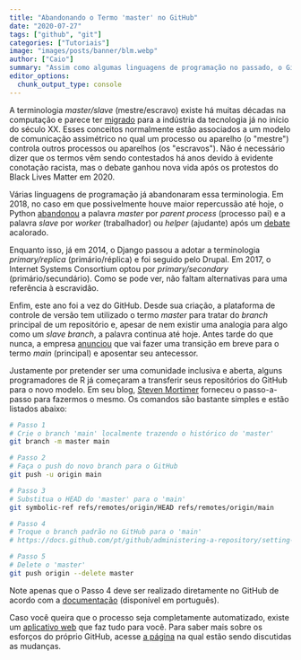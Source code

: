 ```yaml
---
title: "Abandonando o Termo 'master' no GitHub"
date: "2020-07-27"
tags: ["github", "git"]
categories: ["Tutoriais"]
image: "images/posts/banner/blm.webp"
author: ["Caio"]
summary: "Assim como algumas linguagens de programação no passado, o GitHub está abandonado o termo 'master'. Veja como se adiantar e adotar o 'main' a partir de já."
editor_options:
  chunk_output_type: console
---
```


A terminologia _master/slave_ (mestre/escravo) existe há muitas décadas na computação e parece ter [migrado](https://en.wikipedia.org/wiki/Master/slave_(technology)) para a indústria da tecnologia já no início do século XX. Esses conceitos normalmente estão associados a um modelo de comunicação assimétrico no qual um processo ou aparelho (o "mestre") controla outros processos ou aparelhos (os "escravos"). Não é necessário dizer que os termos vêm sendo contestados há anos devido à evidente conotação racista, mas o debate ganhou nova vida após os protestos do Black Lives Matter em 2020.

Várias linguagens de programação já abandonaram essa terminologia. Em 2018, no caso em que possivelmente houve maior repercussão até hoje, o Python [abandonou](https://www.vice.com/en_us/article/8x7akv/masterslave-terminology-was-removed-from-python-programming-language) a palavra _master_ por _parent process_ (processo pai) e a palavra _slave_ por _worker_ (trabalhador) ou _helper_ (ajudante) após um [debate](https://bugs.python.org/issue34605) acalorado.

Enquanto isso, já em 2014, o Django passou a adotar a terminologia _primary/replica_ (primário/réplica) e foi seguido pelo Drupal. Em 2017, o Internet Systems Consortium optou por _primary/secondary_ (primário/secundário). Como se pode ver, não faltam alternativas para uma referência à escravidão.

Enfim, este ano foi a vez do GitHub. Desde sua criação, a plataforma de controle de versão tem utilizado o termo _master_ para tratar do _branch_ principal de um repositório e, apesar de nem existir uma analogia para algo como um _slave branch_, a palavra continua até hoje. Antes tarde do que nunca, a empresa [anunciou](https://www.vice.com/en_us/article/k7qbyv/github-to-remove-masterslave-terminology-from-its-platform) que vai fazer uma transição em breve para o termo _main_ (principal) e aposentar seu antecessor.

Justamente por pretender ser uma comunidade inclusiva e aberta, alguns programadores de R já começaram a transferir seus repositórios do GitHub para o novo modelo. Em seu blog, [Steven Mortimer](https://stevenmortimer.com/5-steps-to-change-github-default-branch-from-master-to-main/) forneceu o passo-a-passo para fazermos o mesmo. Os comandos são bastante simples e estão listados abaixo:

```sh
# Passo 1
# Crie o branch 'main' localmente trazendo o histórico do 'master'
git branch -m master main

# Passo 2
# Faça o push do novo branch para o GitHub
git push -u origin main

# Passo 3
# Substitua o HEAD do 'master' para o 'main'
git symbolic-ref refs/remotes/origin/HEAD refs/remotes/origin/main

# Passo 4
# Troque o branch padrão no GitHub para o 'main'
# https://docs.github.com/pt/github/administering-a-repository/setting-the-default-branch

# Passo 5
# Delete o 'master'
git push origin --delete master
```

Note apenas que o Passo 4 deve ser realizado diretamente no GitHub de acordo com a [documentação](https://docs.github.com/pt/github/administering-a-repository/setting-the-default-branch) (disponível em português).

Caso você queira que o processo seja completamente automatizado, existe um [aplicativo web](https://eyqs.ca/tools/rename/) que faz tudo para você. Para saber mais sobre os esforços do próprio GitHub, acesse [a página](https://github.com/github/renaming) na qual estão sendo discutidas as mudanças.
